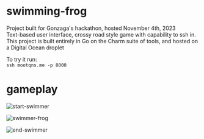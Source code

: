 # swimming-frog

Project built for Gonzaga's hackathon, hosted November 4th, 2023  
Text-based user interface, crossy road style game with capability to ssh in.   
This project is built entirely in Go on the Charm suite of tools, and hosted on a Digital Ocean droplet

To try it run:   
`ssh mootqns.me -p 8000`

# gameplay
![start-swimmer](https://github.com/mootqns/tui-ssh-game/assets/96968627/2212208c-d753-4dec-ac84-0fbe0fa78707)

![swimmer-frog](https://github.com/mootqns/tui-ssh-game/assets/96968627/35712f86-b4bd-42e2-beac-3711ea3204b4)

![end-swimmer](https://github.com/mootqns/tui-ssh-game/assets/96968627/08e81b45-b8e2-4f52-a845-5c4fb1877fef)

